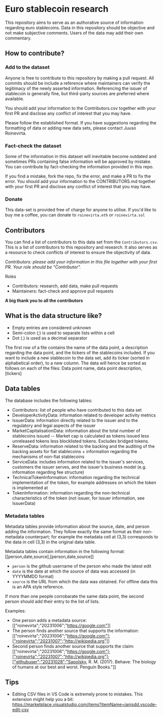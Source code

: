 # Euro stablecoin research

This repository aims to serve as an authorative source of information regarding euro stablecoins. Data in this repository should be objective and not make subjective comments. Users of the data may add their own commentary.


## How to contribute?

### Add to the dataset

Anyone is free to contribute to this repository by making a pull request. All commits should be include a reference where maintainers can verify the legitimacy of the newly asserted information. Referencing the issuer of stablecoin is generally fine, but third-party sources are preferred where available.

You should add your information to the Contributors.csv together with your first PR and disclose any conflict of interest that you may have.

Please follow the established format. If you have suggestions regarding the formatting of data or adding new data sets, please contact Juuso Roinevirta.

### Fact-check the dataset

Some of the information in this dataset will inevitable become outdated and sometimes PRs containing false information will be approved by mistake. You can contribute by fact-checking the information provided in this repo.

If you find a mistake, fork the repo, fix the error, and make a PR to fix the error. You should add your information to the CONTRIBUTORS.md together with your first PR and disclose any conflict of interest that you may have.

### Donate

This data-set is provided free of charge for anyone to utilise. If you'd like to buy me a coffee, you can donate to `roinevirta.eth` or `roinevirta.sol`

## Contributors

You can find a list of contributors to this data set from the `Contributors.csv`. This is a list of contributors to this repository and research. It also serves as a resource to check conflicts of interest to ensure the objectivity of data.

*Contributors: please add your information in this file together with your first PR. Your role should be "Contributor".*

Roles
- Contributors: research, add data, make pull requests
- Maintainers: fact-check and approve pull requests

**A big thank you to all the contributors**


## What is the data structure like?

- Empty entries are considered unknown
- Semi-colon (;) is used to separate lists within a cell
- Dot (.) is used as a decimal separator

The first row of a file contains the name of the data point, a description regarding the data point, and the tickers of the stablecoins included. If you want to include a new stablecoin to the data set, add its ticker (sorted in alphabetical order), to a new column. The data will hence be sorted as follows on each of the files: Data point name, data point description, [tickers]

## Data tables

The database includes the following tables:

- Contributors: list of people who have contributed to this data set
- DeveloperActivityData: information related to developer activity metrics
- IssuerData: information directly related to the issuer and to the regulatory and legal aspects of the issuer
- MarketCapitalisationData: information about the total number of stablecoins issued
-- Market cap is calculated as tokens issued less unreleased tokens less blocklisted tokens. Excludes bridged tokens.
- ReserveData: information related to the backing and the auditing of the backing assets for fiat stablecoins + information regarding the mechanisms of non-fiat stablecoins
- ServiceData: includes information related to the issuer's services, customers the issuer serves, and the issuer's business model (e.g. information regarding fee structure)
- TechnicalTokenInformation: information regarding the technical implementation of the token, for example addresses on which the token is implemented at
- TokenInformation: information regarding the non-technical characteristics of the token (not issuer, for issuer information, see IssuerData)

### Metadata tables

Metadata tables provide information about the source, date, and person adding the information. They follow exactly the same format as their non-metadata counterpart; for example the metadata cell at (3,3) corresponds to the data in cell (3,3) in the original data table.

Metadata tables contain information in the following format: [[person,date,source],[person,date,source]]
- `person` is the github username of the person who made the latest edit
- `date` is the date at which the source of data was accessed (in YYYYMMDD format)
- `source` is the URL from which the data was obtained. For offline data this is an APA style reference.

If more than one people corrobarate the same data point, the second person should add their entry to the list of lists.

Examples:
- One person adds a metadata source: [["roinevirta";"20231006";"https://google.com"]]
- The person finds another source that supports the information: [["roinevirta";"20231006";"https://google.com"];["roinevirta";"20231007";"http://wikipedia.org"]]
- Second person finds another source that supports the claim: [["roinevirta";"20231006";"https://google.com"];["roinevirta";"20231007";"http://wikipedia.org"];["githubuser";"20231028";"Sapolsky, R. M. (2017). Behave: The biology of humans at our best and worst. Penguin Books."]]

## Tips

- Editing CSV files in VS Code is extremely prone to mistakes. This extension might help you a bit: https://marketplace.visualstudio.com/items?itemName=janisdd.vscode-edit-csv